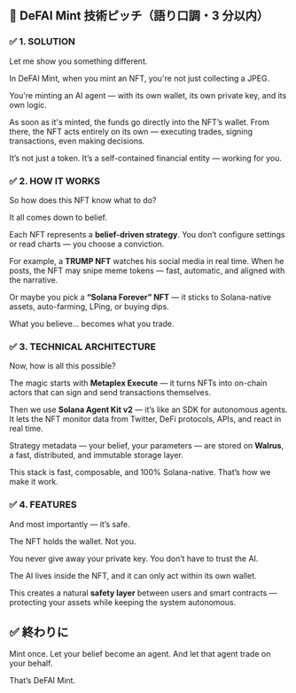 ## 🎤 DeFAI Mint 技術ピッチ（語り口調・3 分以内）

### ✅ 1. **SOLUTION**

Let me show you something different.

In DeFAI Mint, when you mint an NFT, you're not just collecting a JPEG.

You're minting an AI agent — with its own wallet, its own private key, and its own logic.

As soon as it's minted, the funds go directly into the NFT’s wallet.
From there, the NFT acts entirely on its own — executing trades, signing transactions, even making decisions.

It’s not just a token. It’s a self-contained financial entity — working for you.

### ✅ 2. **HOW IT WORKS**

So how does this NFT know what to do?

It all comes down to belief.

Each NFT represents a **belief-driven strategy**.
You don’t configure settings or read charts — you choose a conviction.

For example, a **TRUMP NFT** watches his social media in real time.
When he posts, the NFT may snipe meme tokens — fast, automatic, and aligned with the narrative.

Or maybe you pick a **“Solana Forever” NFT** — it sticks to Solana-native assets, auto-farming, LPing, or buying dips.

What you believe... becomes what you trade.

### ✅ 3. **TECHNICAL ARCHITECTURE**

Now, how is all this possible?

The magic starts with **Metaplex Execute** — it turns NFTs into on-chain actors that can sign and send transactions themselves.

Then we use **Solana Agent Kit v2** — it’s like an SDK for autonomous agents. It lets the NFT monitor data from Twitter, DeFi protocols, APIs, and react in real time.

Strategy metadata — your belief, your parameters — are stored on **Walrus**, a fast, distributed, and immutable storage layer.

This stack is fast, composable, and 100% Solana-native. That’s how we make it work.

### ✅ 4. **FEATURES**

And most importantly — it’s safe.

The NFT holds the wallet. Not you.

You never give away your private key. You don’t have to trust the AI.

The AI lives inside the NFT, and it can only act within its own wallet.

This creates a natural **safety layer** between users and smart contracts — protecting your assets while keeping the system autonomous.

## ✅ 終わりに

Mint once.
Let your belief become an agent.
And let that agent trade on your behalf.

That’s DeFAI Mint.
